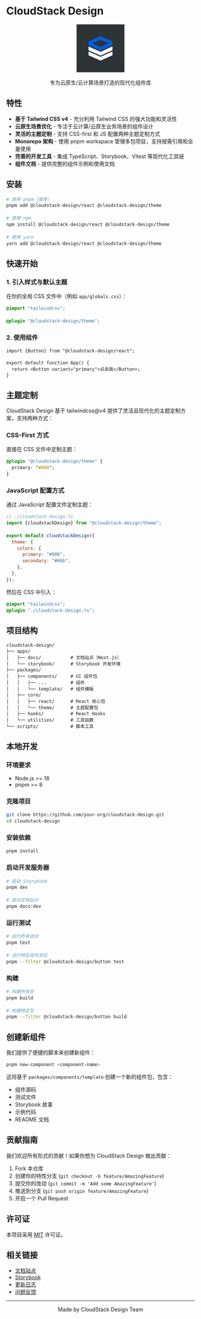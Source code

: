 # CloudStack Design

<div align="center">
  <img width="128" height="128" alt="Logo" src="https://raw.githubusercontent.com/cloudstack-tech/cloudstack-design/main/raws/logo.png">
  <p>专为云原生/云计算场景打造的现代化组件库</p>
</div>

## 特性

- **基于 Tailwind CSS v4** - 充分利用 Tailwind CSS 的强大功能和灵活性
- **云原生场景优化** - 专注于云计算/云原生业务场景的组件设计
- **灵活的主题定制** - 支持 CSS-first 和 JS 配置两种主题定制方式
- **Monorepo 架构** - 使用 pnpm workspace 管理多包项目，支持按需引用和全量使用
- **完善的开发工具** - 集成 TypeScript、Storybook、Vitest 等现代化工具链
- **组件文档** - 提供完整的组件示例和使用文档

## 安装

```bash
# 使用 pnpm（推荐）
pnpm add @cloudstack-design/react @cloudstack-design/theme

# 使用 npm
npm install @cloudstack-design/react @cloudstack-design/theme

# 使用 yarn
yarn add @cloudstack-design/react @cloudstack-design/theme
```

## 快速开始

### 1. 引入样式与默认主题

在你的全局 CSS 文件中（例如 `app/globals.css`）：

```css
@import "tailwindcss";

@plugin "@cloudstack-design/theme";
```

### 2. 使用组件

```tsx
import {Button} from "@cloudstack-design/react";

export default function App() {
  return <Button variant="primary">点击我</Button>;
}
```

## 主题定制

CloudStack Design 基于 tailwindcss@v4 提供了灵活且现代化的主题定制方案，支持两种方式：

### CSS-First 方式

直接在 CSS 文件中定制主题：

```css
@plugin "@cloudstack-design/theme" {
  primary: "#000";
}
```

### JavaScript 配置方式

通过 JavaScript 配置文件定制主题：

```js
// ./cloudstack-design.ts
import {cloudstackDesign} from "@cloudstack-design/theme";

export default cloudstackDesign({
  theme: {
    colors: {
      primary: "#000",
      secondary: "#666",
    },
  },
});
```

然后在 CSS 中引入：

```css
@import "tailwindcss";
@plugin "./cloudstack-design.ts";
```

## 项目结构

```
cloudstack-design/
├── apps/
│   ├── docs/           # 文档站点（Next.js）
│   └── storybook/      # Storybook 开发环境
├── packages/
│   ├── components/     # UI 组件包
│   │   ├── ...         # 组件
│   │   └── template/   # 组件模板
│   ├── core/
│   │   ├── react/      # React 核心包
│   │   └── theme/      # 主题配置包
│   ├── hooks/          # React Hooks
│   └── utilities/      # 工具函数
└── scripts/            # 脚本工具
```

## 本地开发

### 环境要求

- Node.js >= 18
- pnpm >= 8

### 克隆项目

```bash
git clone https://github.com/your-org/cloudstack-design.git
cd cloudstack-design
```

### 安装依赖

```bash
pnpm install
```

### 启动开发服务器

```bash
# 启动 Storybook
pnpm dev

# 启动文档站点
pnpm docs:dev
```

### 运行测试

```bash
# 运行所有测试
pnpm test

# 运行特定组件测试
pnpm --filter @cloudstack-design/button test
```

### 构建

```bash
# 构建所有包
pnpm build

# 构建特定包
pnpm --filter @cloudstack-design/button build
```

## 创建新组件

我们提供了便捷的脚本来创建新组件：

```bash
pnpm new-component <component-name>
```

这将基于 `packages/components/template` 创建一个新的组件包，包含：

- 组件源码
- 测试文件
- Storybook 故事
- 示例代码
- README 文档

## 贡献指南

我们欢迎所有形式的贡献！如果你想为 CloudStack Design 做出贡献：

1. Fork 本仓库
2. 创建你的特性分支 (`git checkout -b feature/AmazingFeature`)
3. 提交你的改动 (`git commit -m 'Add some AmazingFeature'`)
4. 推送到分支 (`git push origin feature/AmazingFeature`)
5. 开启一个 Pull Request

## 许可证

本项目采用 [MIT](./LICENSE) 许可证。

## 相关链接

- [文档站点](#)
- [Storybook](#)
- [更新日志](#)
- [问题反馈](https://github.com/your-org/cloudstack-design/issues)

---

<div align="center">
  Made by CloudStack Design Team
</div>
